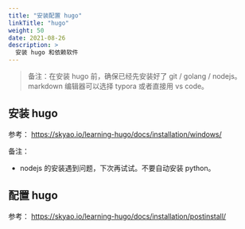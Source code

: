 ```yaml
---
title: "安装配置 hugo"
linkTitle: "hugo"
weight: 50
date: 2021-08-26
description: >
  安装 hugo 和依赖软件
---
```


> 备注：在安装 hugo 前，确保已经先安装好了 git / golang / nodejs。markdown 编辑器可以选择 typora 或者直接用 vs code。

## 安装 hugo

参考： https://skyao.io/learning-hugo/docs/installation/windows/

备注：

- nodejs 的安装遇到问题，下次再试试。不要自动安装 python。

## 配置 hugo

参考： https://skyao.io/learning-hugo/docs/installation/postinstall/




